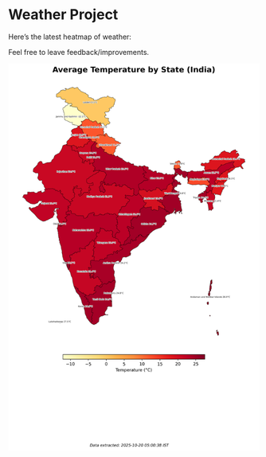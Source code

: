 # Weather Project

Here’s the latest heatmap of weather:

Feel free to leave feedback/improvements.

![India Heatmap](docs/assets/india_heatmap.png?v=F574A0)
